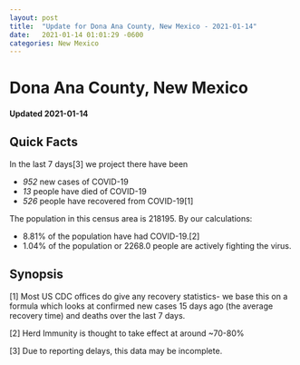 ```yaml
---
layout: post
title:  "Update for Dona Ana County, New Mexico - 2021-01-14"
date:   2021-01-14 01:01:29 -0600
categories: New Mexico
---
```


# Dona Ana County, New Mexico
#### Updated 2021-01-14

## Quick Facts

In the last 7 days[3] we project there have been
- *952* new cases of COVID-19
- *13* people have died of COVID-19
- *526* people have recovered from COVID-19[1]

The population in this census area is 218195. By our calculations:
- 8.81% of the population have had COVID-19.[2]
- 1.04% of the population or 2268.0 people are actively fighting the virus.

## Synopsis




[1] Most US CDC offices do give any recovery statistics- we base this on a formula which looks at confirmed new cases
15 days ago (the average recovery time) and deaths over the last 7 days.

[2] Herd Immunity is thought to take effect at around ~70-80%

[3] Due to reporting delays, this data may be incomplete.
 
    
